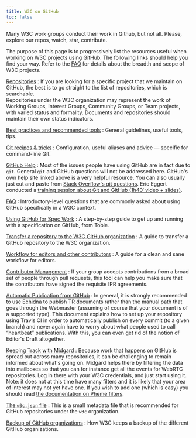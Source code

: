 ```yaml
---
title: W3C on GitHub
toc: false
---
```

Many W3C work groups conduct their work in Github, but not all. Please, explore our repos, watch, star, contribute.

The purpose of this page is to progressively list the resources useful when working on W3C projects using GitHub. The following links should help you find your way. Refer to the [FAQ](faq.md) for details about the breadth and scope of W3C projects.

[Repositories](https://github.com/w3c/)
: If you are looking for a specific project that we maintain on GitHub, the best is to go straight to the list of repositories, which is searchable.  
Repositories under the W3C organization may represent the work of Working Groups, Interest Groups, Community Groups, or Team projects, with varied status and formality. Documents and repositories should maintain their own status indicators.

[Best practices and recommended tools](best-practices.md)
: General guidelines, useful tools, tips.

[Git recipes & tricks](git.md)
: Configuration, useful aliases and advice — specific for command-line Git.

[GitHub Help](https://help.github.com/)
: Most of the issues people have using GitHub are in fact due to `git`. General `git` and GitHub questions will not be addressed here. GitHub's own help site linked above is a very helpful resource. You can also usually just cut and paste from [Stack Overflow's git questions](http://stackoverflow.com/questions/tagged/git). Eric Eggert conducted a [training session about Git and GitHub (1h40′ video + slides)](http://w3c.github.io/wai-gh-training-2015-06-29/).

[FAQ](faq.md)
: Introductory-level questions that are commonly asked about using GitHub specifically in a W3C context.

[Using GitHub for Spec Work](specs.md)
: A step-by-step guide to get up and running with a specification on GitHub, from Tobie.

[Transfer a repository to the W3C GitHub organization](repo-transfer.md)
: A guide to transfer a GitHub repository to the W3C organization.

[Workflow for editors and other contributors](workflow.md)
: A guide for a clean and sane workflow for editors.

[Contributor Management](repo-management.md)
: If your group accepts contributions from a broad set of people through pull requests, this tool can help you make sure that the contributors have signed the requisite IPR agreements.

[Automatic Publication from GitHub](https://github.com/w3c/echidna/wiki/Setting-up-Echidna-as-a-GitHub-hook)
: In general, it is strongly recommended to use [Echidna](https://github.com/w3c/echidna/wiki) to publish TR documents rather than the manual path that goes through the Webmaster (assuming of course that your document is of a supported type). This document explains how to set up your repository using Travis CI in order to automatically publish on every commit (to a given branch) and never again have to worry about what people used to call “heartbeat” publications. With this, you can even get rid of the notion of Editor's Draft altogether.

[Keeping Track with Midgard](https://labs.w3.org/midgard/)
: Because work that happens on GitHub is spread out across many repositories, it can be challenging to remain informed about what's going on. Midgard helps there by filtering the data into mailboxes so that you can for instance get all the events for WebRTC repositories. Log in there with your W3C credentials, and just start using it. Note: it does not at this time have many filters and it is likely that your area of interest may not yet have one. If you wish to add one (which is easy) you should read [the documentation on Pheme filters](https://github.com/w3c/midgard/blob/master/DEVELOPMENT.md#libfilterseventsjs).

[The `w3c.json` file](w3c.json.md)
: This is a small metadata file that is recommended for GitHub repositories under the `w3c` organization.

[Backup of GitHub organizations](backup.md)
: How W3C keeps a backup of the different GitHub organizations.

